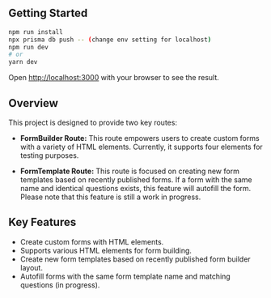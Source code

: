 ## Getting Started


```bash
npm run install
npx prisma db push -- (change env setting for localhost)
npm run dev
# or
yarn dev
```

Open [http://localhost:3000](http://localhost:3000) with your browser to see the result.

## Overview

This project is designed to provide two key routes:

- **FormBuilder Route:** This route empowers users to create custom forms with a variety of HTML elements. Currently, it supports four elements for testing purposes.

- **FormTemplate Route:** This route is focused on creating new form templates based on recently published forms. If a form with the same name and identical questions exists, this feature will autofill the form. Please note that this feature is still a work in progress.

## Key Features

- Create custom forms with HTML elements.
- Supports various HTML elements for form building.
- Create new form templates based on recently published form builder layout.
- Autofill forms with the same form template name and matching questions (in progress).

